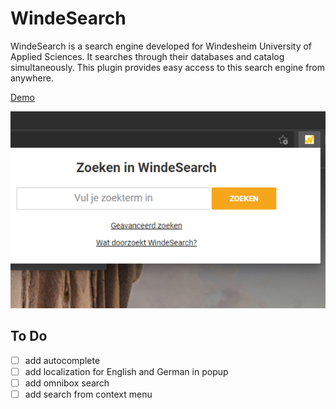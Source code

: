 # WindeSearch

WindeSearch is a search engine developed for Windesheim University of Applied Sciences. It searches through their databases and catalog simultaneously. This plugin provides easy access to this search engine from anywhere.

[Demo](https://thomasiam.github.io/WindeSearch/popup.html)

![](/screenshots/google/main.jpg)

## To Do

- [ ] add autocomplete
- [ ] add localization for English and German in popup
- [ ] add omnibox search
- [ ] add search from context menu
